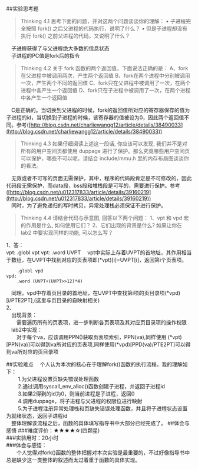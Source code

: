 ##实验思考题
>Thinking 4.1 思考下面的问题，并对这两个问题谈谈你的理解：
• 子进程完全按照 fork() 之后父进程的代码执行，说明了什么？
• 但是子进程却没有执行 fork() 之前父进程的代码，又说明了什么？

&emsp;子进程获得了与父进程绝大多数的信息状态    
&emsp;子进程的PC值是fork后的指令

>Thinking 4.2 关于 fork 函数的两个返回值，下面说法正确的是： 
A、fork 在父进程中被调用两次，产生两个返回值 B、fork在两个进程中分别被调用一次，产生两个不同的返回值 
C、fork只在父进程中被调用了一次，在两个进程中各产生一个返回值 
D、fork只在子进程中被调用了一次，在两个进程中各产生一个返回值    

&emsp;C是正确的。当切换到父进程的时候，fork的返回值所对应的寄存器保存的值为子进程的id，当切换到子进程的时候，该寄存器的值被设为0，因此两个返回值不同。参考([http://blog.csdn.net/charliewangg12/article/details/38490033](http://blog.csdn.net/charliewangg12/article/details/38490033))

>Thinking 4.3 如果仔细阅读上述这一段话, 你应该可以发现, 我们并不是对所有的用户空间页都使用 duppage 进行了保护。那么究竟哪些用户空间页可以保护，哪些不可以呢，请结合 include/mmu.h 里的内存布局图谈谈你的看法。

&emsp;无效或者不可写的页面无需保护，其中，程序的代码段肯定是不可修改的，因此代码段无需保护，而data段，bss段和堆栈段是可写的，需要进行保护。参考([http://blog.csdn.net/u012317833/article/details/39160219](http://blog.csdn.net/u012317833/article/details/39160219))    
&emsp;同时，为了避免递归的写时拷贝，异常处理栈必须保证不进行保护。

>Thinking 4.4 请结合代码与示意图, 回答以下两个问题： 
1、vpt 和 vpd 宏的作用是什么, 如何使用它们？ 
2、它们出现的背景是什么? 如果让你在 lab2 中要实现同样的功能, 可以怎么写？    

1、答：    
	vpt:
		.globl vpt
	vpt:
		.word UVPT
&emsp;vpt中实际上存着UVPT的首地址，其作用相当于数组，在UVPT中找到对应的页表项即(\*vpt)[i]=UVPT[i]，返回第i个页表项。
	
		.globl vpd
	vpd:
		.word (UVPT+(UVPT>>12)*4)
&emsp;同理，vpd中存着页目录的首地址，在UVPT中查找第i项的页目录项(\*vpd)[i/PTE2PT],(这里与页目录的自映射相关)    
2、    
&emsp;出现背景：    
&emsp;&emsp;需要遍历所有的页表项，进一步判断各页表项及其对应页目录项的操作权限    
&emsp;lab2中实现：    
&emsp;&emsp;对于每个va，应该调用PPN()获取页表项索引，PPN(va),同样使用
(\*vpt)[PPN(va)]可以得到va所对应的页表项,同样使用(\*vpd)[PPD(va)/PTE2PT]可以得到va所对应的页目录项

##实验难点
&emsp;个人认为本次的核心在于理解fork()函数的执行流程，我的理解如下：    
&emsp;&emsp;	1.为父进程设置页缺失错误处理函数    
&emsp;&emsp;	2.通过调用syscall_env_alloc()函数创建子进程，并返回子进程id    
&emsp;&emsp;	3.如果2得到的id为0，则当前进程是子进程，返回0    
&emsp;&emsp;	4.调用duppage，将子进程与父进程的权限位进行映射    
&emsp;&emsp;	5.为子进程注册异常处理栈和页缺失错误处理函数，并且将子进程状态设置为就绪状态，返回子进程id    
&emsp;整体理解该流程之后，函数的具体填写指导书中大部分已经完成了。
##体会与感悟
###难度评价：★★★★☆(四颗星)    
###实验用时：20小时    
###体会与感悟：    
&emsp;&emsp;个人觉得对fork()函数的整体把握对本次实验是最重要的，不过好像指导书中总是缺少这一类整体的叙述而太过着重于函数的具体实现。

